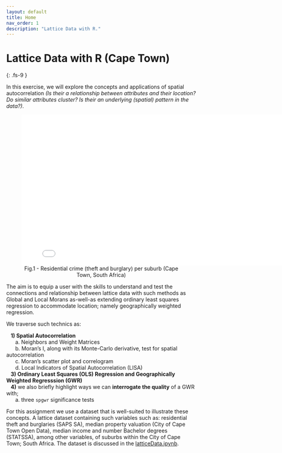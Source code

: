 ```yaml
---
layout: default
title: Home
nav_order: 1
description: "Lattice Data with R."
---
```


# Lattice Data with R (Cape Town)
{: .fs-9 }

In this exercise, we will explore the concepts and applications of spatial autocorrelation _(Is their a relationship between attributes and their location? Do similar attributes cluster? Is their an underlying (spatial) pattern in the data?)_.

<figure><center>
  <!--<img src="{{site.baseurl | prepend: site.url}}/img/plotly.html" style="width: 800px; height: 300px; border: 0px">-->
  <iframe src="{{site.baseurl | prepend: site.url}}/img/plotly.html" style="width: 800px; height: 400px; border: 0px"></iframe>
  <figcaption>Fig.1 - Residential crime (theft and burglary) per suburb (Cape Town, South Africa) </figcaption>
</center></figure> 

<!-- <iframe src="{{site.baseurl | prepend: site.url}}/img/plotly.html" style="width: 800px; height: 300px; border: 0px"></iframe> -->

The aim is to equip a user with the skills to understand and test the connections and relationship between lattice data with such methods as Global and Local Morans as-well-as extending ordinary least squares regression to accommodate location; namely geographically weighted regression. 

We traverse such technics as:

&nbsp;&nbsp;&nbsp;**1) Spatial Autocorrelation**  
&nbsp;&nbsp;&nbsp;&nbsp;&nbsp;&nbsp;a. Neighbors and Weight Matrices  
&nbsp;&nbsp;&nbsp;&nbsp;&nbsp;&nbsp;b. Moran’s I, along with its Monte-Carlo derivative, test for spatial autocorrelation  
&nbsp;&nbsp;&nbsp;&nbsp;&nbsp;&nbsp;c. Moran’s scatter plot and correlogram  
&nbsp;&nbsp;&nbsp;&nbsp;&nbsp;&nbsp;d. Local Indicators of Spatial Autocorrelation (LISA)  
&nbsp;&nbsp;&nbsp;**3) Ordinary Least Squares (OLS) Regression and Geographically Weighted Regresssion (GWR)**  
&nbsp;&nbsp;&nbsp;**4)** we also briefly highlight ways we can **interrogate the quality** of a GWR with;  
&nbsp;&nbsp;&nbsp;&nbsp;&nbsp;&nbsp;a. three `spgwr` significance tests

<!--<figure><center>
  <img src="{{site.baseurl | prepend: site.url}}/img/5-fold.png" style="width: 800px; height: 300px; border: 0px">
  <figcaption>Fig.2 - Inverse Distance Weighting, 2nd-order Ordinary Least Squares and Ordinary Kriging interpolation </figcaption>
</center></figure>-->

For this assignment we use a dataset that is well-suited to illustrate these concepts. A lattice dataset containing such variables such as: residential theft and burglaries (SAPS SA), median property valuation (City of Cape Town Open Data), median income and number Bachelor degrees (STATSSA), among other variables, of suburbs within the City of Cape Town; South Africa. The dataset is discussed in the [latticeData.ipynb](https://github.com/AdrianKriger/r-lattice-data/blob/main/latticeSpatial.ipynb).

<!--The [meuse](https://search.r-project.org/CRAN/refmans/sp/html/meuse.html) dataset which comes with the `gstat` package. 
**meuse**: gives locations (on a regular grid) and topsoil heavy metal concentrations, along with a number of soil and landscape variables at the observation locations, collected in a flood plain of the river Meuse, near the village of Stein (NL). Heavy metal concentrations are from composite samples of an area of approximately 15 m x 15 m.-->
